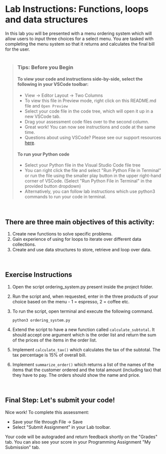 # Lab Instructions: Functions, loops and data structures

In this lab you will be presented with a menu ordering system which will allow users to
input three choices for a select menu. You are tasked with completing the menu system so
that it returns and calculates the final bill for the user.
 <br><br>

> ### **Tips: Before you Begin**
> #### **To view your code and instructions side-by-side**, select the following in your VSCode toolbar:
> - View -> Editor Layout -> Two Columns
> - To view this file in Preview mode, right click on this README.md file and `Open Preview`
> - Select your code file in the code tree, which will open it up in a new VSCode tab.
> - Drag your assessment code files over to the second column.
> - Great work! You can now see instructions and code at the same time.
> - Questions about using VSCode? Please see our support resources [here](https://www.coursera.org/learn/programming-in-python/supplement/2IEyt/visual-studio-code-on-coursera).
> #### **To run your Python code**
> - Select your Python file in the Visual Studio Code file tree
> - You can right click the file and select "Run Python File in Terminal"
>   or run the file using the smaller
    play button in the upper right-hand corner
>   of VSCode.
    (Select "Run Python File in Terminal" in the provided button dropdown)
> - Alternatively, you can follow lab instructions which use python3 commands to run your code in terminal.
>

<br>

## There are three main objectives of this activity:
1. Create new functions to solve specific problems.
2. Gain experience of using for loops to iterate over different data collections.
3. Create and use data structures to store, retrieve and loop over data.

<br>

## Exercise Instructions

1. Open the script ordering_system.py present inside the project folder.

2. Run the script and, when requested, enter in the three products of your choice based on the menu - 1 = espresso, 2 = coffee etc.

3. To run the script, open terminal and execute the following command.

    ```
    python3 ordering_system.py
    ```

4. Extend the script to have a new function called `calculate_subtotal`.
 It should accept one argument which is the order list and return the sum
 of the prices of the items in the order list.

5. Implement `calculate_tax()` which calculates the tax of the subtotal.
The tax percentage is 15% of overall bill.

6. Implement `summarize_order()` which returns a list of the names of the items
that the customer ordered and the total amount (including tax) that they have to pay.
 The orders should show the name and price.

<br>

## Final Step: Let's submit your code!
Nice work! To complete this assessment:
- Save your file through File -> Save
- Select "Submit Assignment" in your Lab toolbar.

Your code will be autograded and return feedback shortly on the "Grades" tab.
You can also see your score in your Programming Assignment "My Submission" tab.
